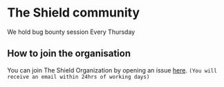 # The Shield community
We hold bug bounty session Every Thursday

## How to join the organisation
You can join The Shield Organization by opening an issue [here](https://github.com/Th3-Shield/support/issues/new?assignees=&labels=invite+me+to+the+organisation&template=invitation.yml&title=Please+invite+me+to+The+Shield+GitHub+Community+Organization). `(You will receive an email within 24hrs of working days)`
